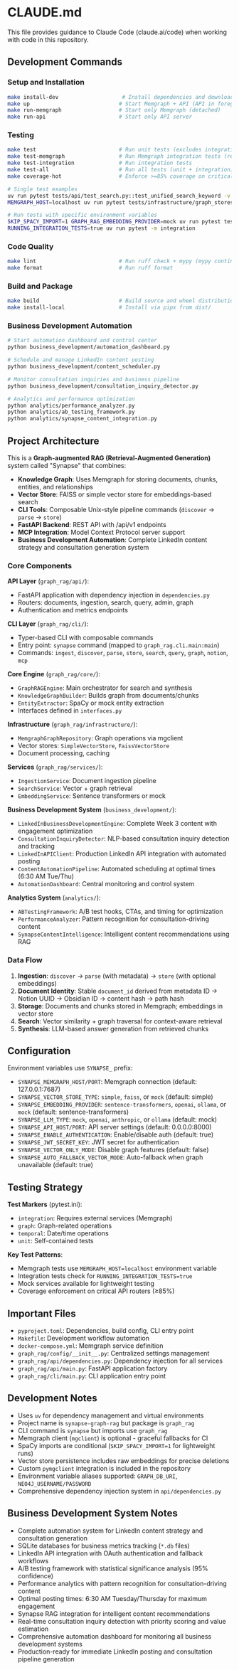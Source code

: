 # CLAUDE.md

This file provides guidance to Claude Code (claude.ai/code) when working with code in this repository.

## Development Commands

### Setup and Installation
```bash
make install-dev                    # Install dependencies and download NLP data
make up                            # Start Memgraph + API (API in foreground)
make run-memgraph                  # Start only Memgraph (detached)
make run-api                       # Start only API server
```

### Testing
```bash
make test                          # Run unit tests (excludes integration tests)
make test-memgraph                 # Run Memgraph integration tests (requires Memgraph running)
make test-integration              # Run integration tests
make test-all                      # Run all tests (unit + integration)
make coverage-hot                  # Enforce >=85% coverage on critical API routers

# Single test examples
uv run pytest tests/api/test_search.py::test_unified_search_keyword -v
MEMGRAPH_HOST=localhost uv run pytest tests/infrastructure/graph_stores/test_memgraph_store.py::test_add_get_relationship -v

# Run tests with specific environment variables
SKIP_SPACY_IMPORT=1 GRAPH_RAG_EMBEDDING_PROVIDER=mock uv run pytest tests/
RUNNING_INTEGRATION_TESTS=true uv run pytest -m integration
```

### Code Quality
```bash
make lint                          # Run ruff check + mypy (mypy continues on errors)
make format                        # Run ruff format
```

### Build and Package
```bash
make build                         # Build source and wheel distributions
make install-local                 # Install via pipx from dist/
```

### Business Development Automation
```bash
# Start automation dashboard and control center
python business_development/automation_dashboard.py

# Schedule and manage LinkedIn content posting
python business_development/content_scheduler.py

# Monitor consultation inquiries and business pipeline
python business_development/consultation_inquiry_detector.py

# Analytics and performance optimization
python analytics/performance_analyzer.py
python analytics/ab_testing_framework.py
python analytics/synapse_content_integration.py
```

## Project Architecture

This is a **Graph-augmented RAG (Retrieval-Augmented Generation)** system called "Synapse" that combines:
- **Knowledge Graph**: Uses Memgraph for storing documents, chunks, entities, and relationships
- **Vector Store**: FAISS or simple vector store for embeddings-based search
- **CLI Tools**: Composable Unix-style pipeline commands (`discover` → `parse` → `store`)
- **FastAPI Backend**: REST API with /api/v1 endpoints
- **MCP Integration**: Model Context Protocol server support
- **Business Development Automation**: Complete LinkedIn content strategy and consultation generation system

### Core Components

**API Layer** (`graph_rag/api/`):
- FastAPI application with dependency injection in `dependencies.py`
- Routers: documents, ingestion, search, query, admin, graph
- Authentication and metrics endpoints

**CLI Layer** (`graph_rag/cli/`):
- Typer-based CLI with composable commands
- Entry point: `synapse` command (mapped to `graph_rag.cli.main:main`)
- Commands: `ingest`, `discover`, `parse`, `store`, `search`, `query`, `graph`, `notion`, `mcp`

**Core Engine** (`graph_rag/core/`):
- `GraphRAGEngine`: Main orchestrator for search and synthesis
- `KnowledgeGraphBuilder`: Builds graph from documents/chunks
- `EntityExtractor`: SpaCy or mock entity extraction
- Interfaces defined in `interfaces.py`

**Infrastructure** (`graph_rag/infrastructure/`):
- `MemgraphGraphRepository`: Graph operations via mgclient
- Vector stores: `SimpleVectorStore`, `FaissVectorStore`
- Document processing, caching

**Services** (`graph_rag/services/`):
- `IngestionService`: Document ingestion pipeline
- `SearchService`: Vector + graph retrieval
- `EmbeddingService`: Sentence transformers or mock

**Business Development System** (`business_development/`):
- `LinkedInBusinessDevelopmentEngine`: Complete Week 3 content with engagement optimization
- `ConsultationInquiryDetector`: NLP-based consultation inquiry detection and tracking
- `LinkedInAPIClient`: Production LinkedIn API integration with automated posting
- `ContentAutomationPipeline`: Automated scheduling at optimal times (6:30 AM Tue/Thu)
- `AutomationDashboard`: Central monitoring and control system

**Analytics System** (`analytics/`):
- `ABTestingFramework`: A/B test hooks, CTAs, and timing for optimization
- `PerformanceAnalyzer`: Pattern recognition for consultation-driving content
- `SynapseContentIntelligence`: Intelligent content recommendations using RAG

### Data Flow

1. **Ingestion**: `discover` → `parse` (with metadata) → `store` (with optional embeddings)
2. **Document Identity**: Stable `document_id` derived from metadata ID → Notion UUID → Obsidian ID → content hash → path hash
3. **Storage**: Documents and chunks stored in Memgraph; embeddings in vector store
4. **Search**: Vector similarity + graph traversal for context-aware retrieval
5. **Synthesis**: LLM-based answer generation from retrieved chunks

## Configuration

Environment variables use `SYNAPSE_` prefix:
- `SYNAPSE_MEMGRAPH_HOST/PORT`: Memgraph connection (default: 127.0.0.1:7687)
- `SYNAPSE_VECTOR_STORE_TYPE`: `simple`, `faiss`, or `mock` (default: simple)
- `SYNAPSE_EMBEDDING_PROVIDER`: `sentence-transformers`, `openai`, `ollama`, or `mock` (default: sentence-transformers)
- `SYNAPSE_LLM_TYPE`: `mock`, `openai`, `anthropic`, or `ollama` (default: mock)
- `SYNAPSE_API_HOST/PORT`: API server settings (default: 0.0.0.0:8000)
- `SYNAPSE_ENABLE_AUTHENTICATION`: Enable/disable auth (default: true)
- `SYNAPSE_JWT_SECRET_KEY`: JWT secret for authentication
- `SYNAPSE_VECTOR_ONLY_MODE`: Disable graph features (default: false)
- `SYNAPSE_AUTO_FALLBACK_VECTOR_MODE`: Auto-fallback when graph unavailable (default: true)

## Testing Strategy

**Test Markers** (pytest.ini):
- `integration`: Requires external services (Memgraph)
- `graph`: Graph-related operations
- `temporal`: Date/time operations
- `unit`: Self-contained tests

**Key Test Patterns**:
- Memgraph tests use `MEMGRAPH_HOST=localhost` environment variable
- Integration tests check for `RUNNING_INTEGRATION_TESTS=true`
- Mock services available for lightweight testing
- Coverage enforcement on critical API routers (≥85%)

## Important Files

- `pyproject.toml`: Dependencies, build config, CLI entry point
- `Makefile`: Development workflow automation
- `docker-compose.yml`: Memgraph service definition
- `graph_rag/config/__init__.py`: Centralized settings management
- `graph_rag/api/dependencies.py`: Dependency injection for all services
- `graph_rag/api/main.py`: FastAPI application factory
- `graph_rag/cli/main.py`: CLI application entry point

## Development Notes

- Uses `uv` for dependency management and virtual environments
- Project name is `synapse-graph-rag` but package is `graph_rag`
- CLI command is `synapse` but imports use `graph_rag`
- Memgraph client (`mgclient`) is optional - graceful fallbacks for CI
- SpaCy imports are conditional (`SKIP_SPACY_IMPORT=1` for lightweight runs)
- Vector store persistence includes raw embeddings for precise deletions
- Custom `pymgclient` integration is included in the repository
- Environment variable aliases supported: `GRAPH_DB_URI`, `NEO4J_USERNAME/PASSWORD`
- Comprehensive dependency injection system in `api/dependencies.py`

## Business Development System Notes

- Complete automation system for LinkedIn content strategy and consultation generation
- SQLite databases for business metrics tracking (`*.db` files)
- LinkedIn API integration with OAuth authentication and fallback workflows
- A/B testing framework with statistical significance analysis (95% confidence)
- Performance analytics with pattern recognition for consultation-driving content
- Optimal posting times: 6:30 AM Tuesday/Thursday for maximum engagement
- Synapse RAG integration for intelligent content recommendations
- Real-time consultation inquiry detection with priority scoring and value estimation
- Comprehensive automation dashboard for monitoring all business development systems
- Production-ready for immediate LinkedIn posting and consultation pipeline generation